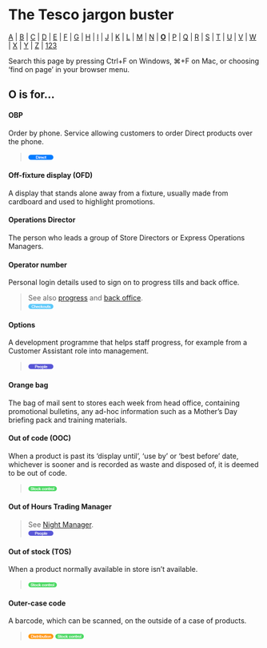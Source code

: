 # The Tesco jargon buster

[A](a.md) | [B](b.md) | [C](c.md) | [D](d.md) | [E](e.md) | [F](f.md) | [G](g.md) | [H](h.md) | [I](i.md) | [J](j.md) | [K](k.md) | [L](l.md) | [M](m.md) | [N](n.md) | [**O**](o.md) | [P](p.md) | [Q](q.md) | [R](r.md) | [S](s.md) | [T](t.md) | [U](u.md) | [V](v.md) | [W](w.md) | [X](x.md) | [Y](y.md) | [Z](z.md) | [123](123.md)

Search this page by pressing Ctrl+F on Windows, ⌘+F on Mac, or choosing ‘find on page’ in your browser menu.

## O is for…

#### OBP
Order by phone. Service allowing customers to order Direct products over the phone.  
> ![Direct](assets/images/tag-direct.png)  

#### Off-fixture display (OFD)
A display that stands alone away from a fixture, usually made from cardboard and used to highlight promotions.

#### Operations Director
The person who leads a group of Store Directors or Express Operations Managers.

#### Operator number
Personal login details used to sign on to progress tills and back office.  
> See also [progress](p.md#progress) and [back office](b.md#back-office).  
> ![Checkouts](assets/images/tag-checkouts.png)

#### Options
A development programme that helps staff progress, for example from a Customer Assistant role into management.
> ![People](assets/images/tag-people.png)

#### Orange bag
The bag of mail sent to stores each week from head office, containing promotional bulletins, any ad-hoc information such as a Mother’s Day briefing pack and training materials.

#### Out of code (OOC)
When a product is past its ‘display until’, ‘use by’ or ‘best before’ date, whichever is sooner and is recorded as waste and disposed of, it is deemed to be out of code.  
> ![Stock control](assets/images/tag-stockcontrol.png)

#### Out of Hours Trading Manager
> See [Night Manager](n.md#night-manager).  
> ![People](assets/images/tag-people.png)

#### Out of stock (TOS)
When a product normally available in store isn’t available.  
> ![Stock control](assets/images/tag-stockcontrol.png)

#### Outer-case code
A barcode, which can be scanned, on the outside of a case of products.  
> ![Distribution](assets/images/tag-distribution.png) ![Stock control](assets/images/tag-stockcontrol.png)
